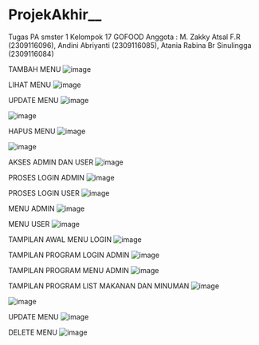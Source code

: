 # ProjekAkhir__
Tugas PA smster 1
Kelompok 17
GOFOOD
Anggota : M. Zakky Atsal F.R (2309116096), Andini Abriyanti (2309116085), Atania Rabina Br Sinulingga (2309116084)

TAMBAH MENU
![image](https://github.com/ataniasinulingga/ProjekAkhir__/assets/146601014/1d93a9d8-94a8-40cb-aff8-9f11278be24b)

LIHAT MENU
![image](https://github.com/ataniasinulingga/ProjekAkhir__/assets/146601014/2757271c-8f37-4900-88c4-ebaf1ddcacd4)

UPDATE MENU
![image](https://github.com/ataniasinulingga/ProjekAkhir__/assets/146601014/0a7f1300-c3a1-4451-a7b2-ba6f93a88a30)


![image](https://github.com/ataniasinulingga/ProjekAkhir__/assets/146601014/d97f0d28-7c7c-439e-9242-175bd1a15395)

HAPUS MENU
![image](https://github.com/ataniasinulingga/ProjekAkhir__/assets/146601014/7534fe4e-4212-4e16-9331-67de0a36d3c5)

![image](https://github.com/ataniasinulingga/ProjekAkhir__/assets/146601014/c115bb9f-5f38-44d4-88d1-8768f36df38a)

AKSES ADMIN DAN USER
![image](https://github.com/ataniasinulingga/ProjekAkhir__/assets/146601014/b39493b6-d78c-45ac-bdcd-70bcbbff1302)

PROSES LOGIN ADMIN
![image](https://github.com/ataniasinulingga/ProjekAkhir__/assets/146601014/459d2be9-d42d-485c-949d-56333ee171dc)

PROSES LOGIN USER
![image](https://github.com/ataniasinulingga/ProjekAkhir__/assets/146601014/12240762-9584-41a2-83e0-7a59fce9bdb1)

MENU ADMIN
![image](https://github.com/ataniasinulingga/ProjekAkhir__/assets/146601014/42183594-b89e-45ba-97da-ee1594ada6a2)

MENU USER
![image](https://github.com/ataniasinulingga/ProjekAkhir__/assets/146601014/33deb061-7bf0-49ea-9a03-822f1b7731cc)

TAMPILAN AWAL MENU LOGIN
![image](https://github.com/ataniasinulingga/ProjekAkhir__/assets/146601014/8eda2d1d-fecf-406e-8235-d2f506048272)

TAMPILAN PROGRAM LOGIN ADMIN
![image](https://github.com/ataniasinulingga/ProjekAkhir__/assets/146601014/9d39f23f-c840-4ef5-a232-2e9d06520866)

TAMPILAN PROGRAM MENU ADMIN
![image](https://github.com/ataniasinulingga/ProjekAkhir__/assets/146601014/dcc07c77-c570-4e7a-957d-076664f732e4)

TAMPILAN PROGRAM LIST MAKANAN DAN MINUMAN
![image](https://github.com/ataniasinulingga/ProjekAkhir__/assets/146601014/ae8ea53d-2c8f-4124-b1ad-130690c3ffc0)

![image](https://github.com/ataniasinulingga/ProjekAkhir__/assets/146601014/9b2b68b6-35eb-416c-975a-17e7bd1056bb)

UPDATE MENU
![image](https://github.com/ataniasinulingga/ProjekAkhir__/assets/146601014/bbf44b03-a0b2-4d02-975d-525d92fd0617)

DELETE MENU
![image](https://github.com/ataniasinulingga/ProjekAkhir__/assets/146601014/0bcf8b4c-f3bd-42ba-a73d-b0fba3ccad56)

